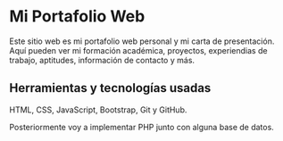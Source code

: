 # Mi Portafolio Web
Este sitio web es mi portafolio web personal y mi carta de presentación.
Aquí pueden ver mi formación académica, proyectos, experiendias de trabajo, aptitudes, información de contacto y más.

## Herramientas y tecnologías usadas
HTML, CSS, JavaScript, Bootstrap, Git y GitHub.

Posteriormente voy a implementar PHP junto con alguna base de datos.